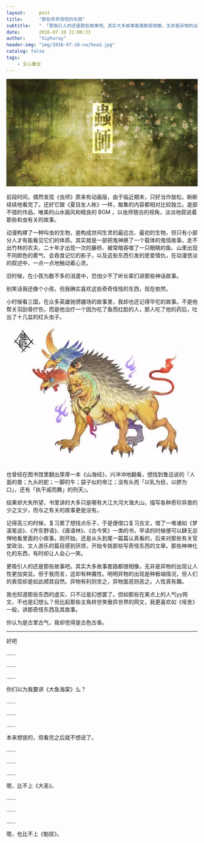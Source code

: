 ```yaml
---
layout:     post
title:      "那些奇奇怪怪的东西"
subtitle:   " 「更吸引人的还是那些故事吧。其实大多故事套路都很相像，无非是异物的出现让人性更加突显。」" 
date:       2016-07-10 21:00:33
author:     "Xiphoray"
header-img: "img/2016-07-10-na/head.jpg"
catalog: false
tags:     
    - 文心雕龙
---
```



![img](/img/2016-07-10-na/1.jpg)

前段时间，偶然发现《虫师》原来有动画版，由于临近期末，只好当作放松，断断续续地看完了。还好它跟《夏目友人帐》一样，每集的内容都相对比较独立。是部不错的作品，唯美的山水画风和精良的 BGM ，以虫师银古的视角，淡淡地叙说着那些和虫有关的故事。

动漫构建了一种叫虫的生物，是构成世间生灵的最远古、最初的生物，但只有小部分人才有能看见它们的体质。其实就是一部把鬼神换了一个载体的鬼怪故事。走不出竹林的农夫、二十年才出现一次的藤桥、被常暗吞噬了一只眼睛的鱼、山里出现不同颜色的雾气、会吞食记忆的影子，以及这些东西引发的恩爱情仇，在动漫悠淡的叙述中，一点一点地触动着心灵。

旧时候，在小孩为数不多的消遣中，恐怕少不了听长辈们讲那些神话故事。

别笑话我还像个小孩，但我确实喜欢这些奇奇怪怪的东西，现在依然。

小时候看三国，在众多英雄驰骋疆场的故事里，我却也还记得华佗的故事。不是他帮关羽刮骨疗伤，而是他治疗一个因为吃了鱼而红脸的人，那人吃了他的药后，吐出了十几盆的红头虫子。

![img](/img/2016-07-10-na/2.jpg)

也曾经在图书馆里翻出厚厚一本《山海经》，兴冲冲地翻看，想找到鲁迅说的『人面的兽；九头的蛇；一脚的牛；袋子似的帝江；没有头而「以乳为目，以脐为口」，还有「执干戚而舞」的刑天』。

结果却大失所望，书里讲的大多只是哪有大江大河大海大山，描写各种奇珍异兽的少之又少，而与之有关的故事更是没有。

记得高三的时候，复习累了想找点乐子，于是便借口复习古文，借了一堆诸如《梦溪笔谈》、《齐东野语》、《唐语林》、《古今笑》一类的书，早读的时候便可以肆无忌惮地看里面的小故事。刚开始，还是从头到尾一篇篇认真看的，后来对那些有关官堂政治、文人游乐的篇目感到厌烦，开始专挑那些写奇怪东西的文章。那些神神化化的东西，有时却让人会心一笑。

更吸引人的还是那些故事吧。其实大多故事套路都很相像，无非是异物的出现让人性更加突显。但于我而言，这却有种魔性。明明异物的出现是种极端情况，但人们的表现却是如此顺其自然。异物有利则贪之，异物面恶则恶之。人性真有趣。

我也知道那些东西的虚实，只不过是幻想罢了。但如那些在某点上的人气yy网文，不也是幻想么？但比起那些主角转世笑傲异世界的网文，我更喜欢如《哑舍》一般，讲那奇怪东西及其故事。

你认为是古里古气，我却觉得是古色古香。

-------------

好吧

......

......

......



你们以为我要讲《大鱼海棠》么？

......

......

......

本来想提的，但看完之后就不想说了。

......

......

......

嗯，比不上《大圣》。

......

......

......

嗯，也比不上《魁拔》。
